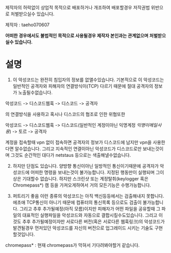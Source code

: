 제작자의 허락없이 상업적 목적으로 배포하거나 개조하여 배포할경우 저작권법 위반으로 처벌받으실수 있습니다.

제작자 : taeho070607 

**어떠한 경우에서도 불법적인 목적으로 사용될경우 제작자 본인과는 관계없으며 처벌받으실수 있습니다.**

# 설명

1. 이 악성코드는 완전히 침입자의 정보를 없앨수있습니다.
기본적으로 이 악성코드는 일반적인 공격자와 피해자의 연결방식이(TCP) 다르기 때문에 절대 공격자의 정보가 노출될수없습니다.

  악성코드 -> 디스코드웹훅 -> 디스코드 -> 공격자

  의 연결방식을 사용하고 혹시나 디스코드의 협조로 인한 위협또한

  악성코드 -> 디스코드웹훅 -> 디스코드(일반적인 계정이아닌 익명계정 *익명이메일사용*) -> 토르 -> 공격자

  계정을 접속할때 vpn 없이 접속하면 공격자의 정보가 디스코드에 남지만 vpn을 사용한다면 알수없습니다.
  그리고 지속적인 연결이아닌 악성코드가 디스코드로만 보내는것이며 그것도 순간적인 대다가 netstaus 등으로는 색출해낼수없습니다.

2. 하지만 단점도 있습니다.
양방향 통신이아닌 일방적인 통신이기때문에 공격자가 악성코드에 어떠한 명령을 보내는것이 불가능합니다.
지정된 행동만이 실행되며 그이상은 기대할수 없습니다. 하지만 스크린샷 또는 계정탈취(keylogger 혹은 Chromepass*) 캠 등을 가져오게하여서 거의 모든기능은 수행가능합니다.

3. 퍼트리기 좋음
이런 종류의 악성코드는 아직 백신등등에서는 검출해내지 못합니다. 에초애 TCP통신이 아니기 때문에 컴퓨터의 통신목록 등으로도 검출이 불가능합니다.
그리고 추후 추가될예정(아직 모름)이지만 피해자가 어떤 파일을 공유할때 그 파일의 대표적인 실행파일을 악성코드와 자동으로 결합시킬수도있습니다.
그리고 이것도 추후 추가될예정이자만 서로다른 버전(혹은 서로다른 웹훅링크)의 악성코드가 발견될경우 먼저있던 악성코드를 자신의 버전으로 업그레이드 시키는 기술도 구현할것입니다.

chromepass* : 현재 chromepass가 막혀서 기다려봐야할거 같습니다.
